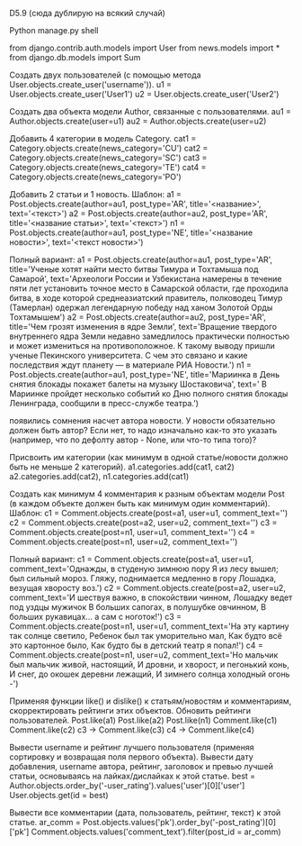 D5.9 (сюда дублирую на всякий случай)


Python manage.py shell

from django.contrib.auth.models import User
from news.models import *
from django.db.models import Sum



Создать двух пользователей (с помощью метода User.objects.create_user('username')). 
u1 = User.objects.create_user('User1')
u2 = User.objects.create_user('User2')



Создать два объекта модели Author, связанные с пользователями.
au1 = Author.objects.create(user=u1)
au2 = Author.objects.create(user=u2)



Добавить 4 категории в модель Category.
cat1 = Category.objects.create(news_category='CU')
cat2 = Category.objects.create(news_category='SC')
cat3 = Category.objects.create(news_category='TE')
cat4 = Category.objects.create(news_category='PO')



Добавить 2 статьи и 1 новость.
Шаблон:
a1 = Post.objects.create(author=au1, post_type='AR', title='<название>', text='<текст>')
a2 = Post.objects.create(author=au2, post_type='AR', title='<название статьи>', text='<текст>')
n1 = Post.objects.create(author=au1, post_type='NE', title='<название новости>', text='<текст новости>')

Полный вариант:
a1 = Post.objects.create(author=au1, post_type='AR', title='Ученые хотят найти место битвы Тимура и Тохтамыша под Самарой', text='Археологи России и Узбекистана намерены в течение пяти лет установить точное место в Самарской области, где проходила битва, в ходе которой среднеазиатский правитель, полководец Тимур (Тамерлан) одержал легендарную победу над ханом Золотой Орды Тохтамышем')
a2 = Post.objects.create(author=au2, post_type='AR', title='Чем грозят изменения в ядре Земли', text='Вращение твердого внутреннего ядра Земли недавно замедлилось практически полностью и может измениться на противоположное. К такому выводу пришли ученые Пекинского университета. С чем это связано и какие последствия ждут планету — в материале РИА Новости.')
n1 = Post.objects.create(author=au1, post_type='NE', title='Мариинка в День снятия блокады покажет балеты на музыку Шостаковича', text=' В Мариинке пройдет несколько событий ко Дню полного снятия блокады Ленинграда, сообщили в пресс-службе театра.')


появились сомнения насчет автора новости. У новости обязательно должен быть автор? Если нет, то надо изначально как-то это указать (например, что по дефолту автор - None, или что-то типа того)?



Присвоить им категории (как минимум в одной статье/новости должно быть не меньше 2 категорий).
a1.categories.add(cat1, cat2)
a2.categories.add(cat2), n1.categories.add(cat1)



Создать как минимум 4 комментария к разным объектам модели Post (в каждом объекте должен быть как минимум один комментарий).
Шаблон:
c1 = Comment.objects.create(post=a1, user=u1, comment_text='<text>')
c2 = Comment.objects.create(post=a2, user=u2, comment_text='<text>')
c3 = Comment.objects.create(post=n1, user=u1, comment_text='<text>')
c4 = Comment.objects.create(post=n1, user=u2, comment_text='<text>')

Полный вариант:
c1 = Comment.objects.create(post=a1, user=u1, comment_text='Однажды, в студеную зимнюю пору Я из лесу вышел; был сильный мороз. Гляжу, поднимается медленно в гору Лошадка, везущая хворосту воз.')
c2 = Comment.objects.create(post=a2, user=u2, comment_text='И шествуя важно, в спокойствии чинном, Лошадку ведет под уздцы мужичок В больших сапогах, в полушубке овчинном, В больших рукавицах... а сам с ноготок!')
c3 = Comment.objects.create(post=n1, user=u1, comment_text='На эту картину так солнце светило, Ребенок был так уморительно мал, Как будто всё это картонное было, Как будто бы в детский театр я попал!')
c4 = Comment.objects.create(post=n1, user=u2, comment_text='Но мальчик был мальчик живой, настоящий, И дровни, и хворост, и пегонький конь, И снег, до окошек деревни лежащий, И зимнего солнца холодный огонь -')



Применяя функции like() и dislike() к статьям/новостям и комментариям, скорректировать рейтинги этих объектов.
Обновить рейтинги пользователей.
Post.like(a1)
Post.like(a2)
Post.like(n1)
Comment.like(c1)
Comment.like(c2)
c3  -> Comment.like(c3)
c4  -> Comment.like(c4)



Вывести username и рейтинг лучшего пользователя (применяя сортировку и возвращая поля первого объекта).
Вывести дату добавления, username автора, рейтинг, заголовок и превью лучшей статьи, основываясь на лайках/дислайках к этой статье.
best = Author.objects.order_by('-user_rating').values('user')[0]['user']
User.objects.get(id = best)



Вывести все комментарии (дата, пользователь, рейтинг, текст) к этой статье.
ar_comm = Post.objects.values('pk').order_by('-post_rating')[0]['pk']
Comment.objects.values('comment_text').filter(post_id = ar_comm)
